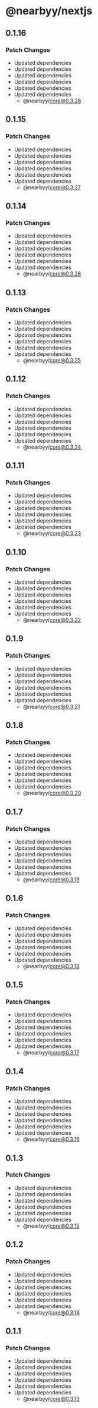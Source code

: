 # @nearbyy/nextjs

## 0.1.16

### Patch Changes

- Updated dependencies
- Updated dependencies
- Updated dependencies
- Updated dependencies
- Updated dependencies
- Updated dependencies
  - @nearbyy/core@0.3.28

## 0.1.15

### Patch Changes

- Updated dependencies
- Updated dependencies
- Updated dependencies
- Updated dependencies
- Updated dependencies
- Updated dependencies
  - @nearbyy/core@0.3.27

## 0.1.14

### Patch Changes

- Updated dependencies
- Updated dependencies
- Updated dependencies
- Updated dependencies
- Updated dependencies
- Updated dependencies
  - @nearbyy/core@0.3.26

## 0.1.13

### Patch Changes

- Updated dependencies
- Updated dependencies
- Updated dependencies
- Updated dependencies
- Updated dependencies
- Updated dependencies
  - @nearbyy/core@0.3.25

## 0.1.12

### Patch Changes

- Updated dependencies
- Updated dependencies
- Updated dependencies
- Updated dependencies
- Updated dependencies
- Updated dependencies
  - @nearbyy/core@0.3.24

## 0.1.11

### Patch Changes

- Updated dependencies
- Updated dependencies
- Updated dependencies
- Updated dependencies
- Updated dependencies
- Updated dependencies
  - @nearbyy/core@0.3.23

## 0.1.10

### Patch Changes

- Updated dependencies
- Updated dependencies
- Updated dependencies
- Updated dependencies
- Updated dependencies
- Updated dependencies
  - @nearbyy/core@0.3.22

## 0.1.9

### Patch Changes

- Updated dependencies
- Updated dependencies
- Updated dependencies
- Updated dependencies
- Updated dependencies
- Updated dependencies
  - @nearbyy/core@0.3.21

## 0.1.8

### Patch Changes

- Updated dependencies
- Updated dependencies
- Updated dependencies
- Updated dependencies
- Updated dependencies
- Updated dependencies
  - @nearbyy/core@0.3.20

## 0.1.7

### Patch Changes

- Updated dependencies
- Updated dependencies
- Updated dependencies
- Updated dependencies
- Updated dependencies
- Updated dependencies
  - @nearbyy/core@0.3.19

## 0.1.6

### Patch Changes

- Updated dependencies
- Updated dependencies
- Updated dependencies
- Updated dependencies
- Updated dependencies
- Updated dependencies
  - @nearbyy/core@0.3.18

## 0.1.5

### Patch Changes

- Updated dependencies
- Updated dependencies
- Updated dependencies
- Updated dependencies
- Updated dependencies
- Updated dependencies
  - @nearbyy/core@0.3.17

## 0.1.4

### Patch Changes

- Updated dependencies
- Updated dependencies
- Updated dependencies
- Updated dependencies
- Updated dependencies
- Updated dependencies
  - @nearbyy/core@0.3.16

## 0.1.3

### Patch Changes

- Updated dependencies
- Updated dependencies
- Updated dependencies
- Updated dependencies
- Updated dependencies
- Updated dependencies
  - @nearbyy/core@0.3.15

## 0.1.2

### Patch Changes

- Updated dependencies
- Updated dependencies
- Updated dependencies
- Updated dependencies
- Updated dependencies
- Updated dependencies
  - @nearbyy/core@0.3.14

## 0.1.1

### Patch Changes

- Updated dependencies
- Updated dependencies
- Updated dependencies
- Updated dependencies
- Updated dependencies
- Updated dependencies
  - @nearbyy/core@0.3.13
